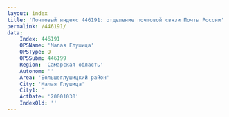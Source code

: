 ```yaml
---
layout: index
title: 'Почтовый индекс 446191: отделение почтовой связи Почты России'
permalink: /446191/
data:
    Index: 446191
    OPSName: 'Малая Глушица'
    OPSType: О
    OPSSubm: 446199
    Region: 'Самарская область'
    Autonom: ''
    Area: 'Большеглушицкий район'
    City: 'Малая Глушица'
    City1: ''
    ActDate: '20001030'
    IndexOld: ''
---
```

